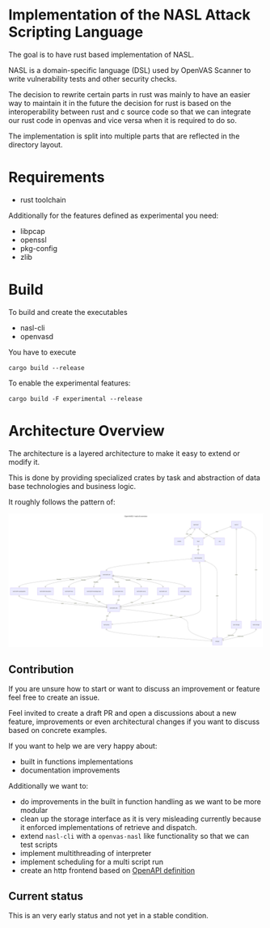 # Implementation of the NASL Attack Scripting Language

The goal is to have rust based implementation of NASL.

NASL is a domain-specific language (DSL) used by OpenVAS Scanner to write vulnerability tests and other security checks.

The decision to rewrite certain parts in rust was mainly to have an easier way to maintain it in the future the decision for rust is based on the interoperability between rust and c source code so that we can integrate our rust code in openvas and vice versa when it is required to do so.

The implementation is split into multiple parts that are reflected in the directory layout.


# Requirements

- rust toolchain

Additionally for the features defined as experimental you need:

- libpcap
- openssl
- pkg-config
- zlib

# Build

To build and create the executables

- nasl-cli
- openvasd

You have to execute
```
cargo build --release
```

To enable the experimental features:

```
cargo build -F experimental --release
```

# Architecture Overview

The architecture is a layered architecture to make it easy to extend or modify it.

This is done by providing specialized crates by task and abstraction of data base technologies and business logic.

It roughly follows the pattern of:

![overview picture](doc/overview.svg?raw=true "Overview")

## Contribution

If you are unsure how to start or want to discuss an improvement or feature feel free to create an issue.

Feel invited to create a draft PR and open a discussions about a new feature, improvements or even architectural changes if you want to discuss based on concrete examples.

If you want to help we are very happy about:

- built in functions implementations
- documentation improvements

Additionally we want to:

- do improvements in the built in function handling as we want to be more modular
- clean up the storage interface as it is very misleading currently because it enforced implementations of retrieve and dispatch.
- extend `nasl-cli` with a `openvas-nasl` like functionality so that we can test scripts
- implement multithreading of interpreter
- implement scheduling for a multi script run
- create an http frontend based on [OpenAPI definition](./doc/openapi.yml)

## Current status

This is an very early status and not yet in a stable condition.
